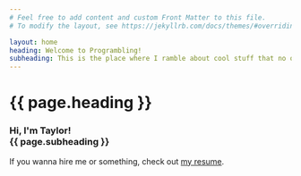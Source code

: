 ```yaml
---
# Feel free to add content and custom Front Matter to this file.
# To modify the layout, see https://jekyllrb.com/docs/themes/#overriding-theme-defaults

layout: home
heading: Welcome to Programbling!
subheading: This is the place where I ramble about cool stuff that no one will read.
---
```

<h1> {{ page.heading }} </h1>
<h3> Hi, I'm Taylor! <br /> {{ page.subheading }} </h3>

If you wanna hire me or something, check out <a target="_blank" href="/assets/resume_16FEB2019.pdf">my resume</a>.